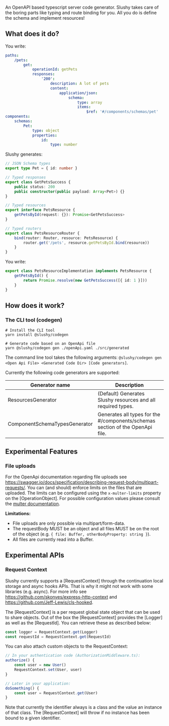 An OpenAPI based typescript server code generator. Slushy takes care of the boring parts like typing and route binding for you. All you do is define the schema and implement resources!

## What does it do?

You write:

```yaml
paths:
    /pets:
        get:
            operationId: getPets
            responses:
                '200':
                    description: A lot of pets
                    content:
                        application/json:
                            schema:
                                type: array
                                items:
                                    $ref: '#/components/schemas/pet'
components:
    schemas:
        Pet:
            type: object
            properties:
                id:
                    type: number
```

Slushy generates:

```ts
// JSON Schema types
export type Pet = { id: number }

// Typed responses
export class GetPetsSuccess {
    public status: 200
    public constructor(public payload: Array<Pet>) {}
}

// Typed resources
export interface PetsResource {
    getPetsById(request: {}): Promise<GetPetsSuccess>
}

// Typed routers
export class PetsResourceRouter {
    bind(router: Router, resource: PetsResource) {
        router.get('/pets', resource.getPetsById.bind(resource))
    }
}
```

You write:

```ts
export class PetsResourceImplementation implements PetsResource {
    getPetsById() {
        return Promise.resolve(new GetPetsSuccess([{ id: 1 }]))
    }
}
```

## How does it work?

### The CLI tool (codegen)

```
# Install the CLI tool
yarn install @slushy/codegen

# Generate code based on an OpenApi file
yarn @slushy/codegen gen ./openApi.yaml ./src/generated
```

The command line tool takes the following arguments: `@slushy/codegen gen <Open Api File> <Generated Code Dir> [Code generators]`.

Currently the following code generators are supported:

| Generator name                | Description                                                                   |
| ----------------------------- | ----------------------------------------------------------------------------- |
| ResourcesGenerator            | (Default) Generates Slushy resources and all required types.                  |
| ComponentSchemaTypesGenerator | Generates all types for the #/components/schemas section of the OpenApi file. |

## Experimental Features

### File uploads

For the OpenApi documentation regarding file uploads see https://swagger.io/docs/specification/describing-request-body/multipart-requests/.
You can (and should) enforce limits on the files that are uploaded. The limits can be configured using the `x-multer-limits` property on the [OperationObject]. For possible configuration values please consult the [multer documentation](https://github.com/expressjs/multer#limits).

**Limitations:**

-   File uploads are only possible via multipart/form-data.
-   The requestBody MUST be an object and all files MUST be on the root of the object (e.g. `{ file: Buffer, otherBodyProperty: string }`).
-   All files are currently read into a Buffer.

## Experimental APIs

### Request Context

Slushy currently supports a [RequestContext] through the continuation local storage and async hooks APIs. That is why it might not work with some libraries (e.g. async).
For more info see https://github.com/skonves/express-http-context and https://github.com/Jeff-Lewis/cls-hooked.

The [RequestContext] is a per request global state object that can be used to share objects. Out of the box the [RequestContext] provides the [Logger] as well as the [RequestId]. You can retrieve these as described below:

```ts
const logger = RequestContext.get(Logger)
const requestId = RequestContext.get(RequestId)
```

You can also attach custom objects to the RequestContext:

```ts
// In your authentication code (AuthorizationMiddleware.ts):
authorize() {
    const user = new User()
    RequestContext.set(User, user)
}

// Later in your application:
doSomething() {
    const user = RequestContext.get(User)
}
```

Note that currently the identifier always is a class and the value an instance of that class. The [RequestContext] will throw if no instance has been bound to a given identifier.
